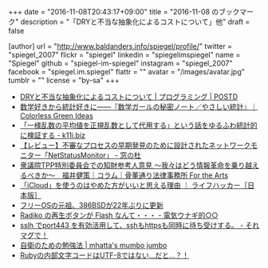 +++
date = "2016-11-08T20:43:17+09:00"
title = "2016-11-08 のブックマーク"
description = "「DRYと不当な抽象化によるコストについて」他"
draft = false

[author]
  url = "http://www.baldanders.info/spiegel/profile/"
  twitter = "spiegel_2007"
  flickr = "spiegel"
  linkedin = "spiegelimspiegel"
  name = "Spiegel"
  github = "spiegel-im-spiegel"
  instagram = "spiegel_2007"
  facebook = "spiegel.im.spiegel"
  flattr = ""
  avatar = "/images/avatar.jpg"
  tumblr = ""
  license = "by-sa"
+++

- [DRYと不当な抽象化によるコストについて | プログラミング | POSTD](http://postd.cc/on-dry-and-the-cost-of-wrongful-abstractions/)
- [数学好きから統計好きに――『数学ガールの秘密ノート／やさしい統計』｜Colorless Green Ideas](http://id.fnshr.info/2016/11/05/secret-notebook-statistics/)
- [「一様乱数の平均値を正規乱数として代用する」という話をゆるふわ統計的に検証する - k11i.biz](http://k11i.biz/blog/2016/11/05/approximate-gaussian-rng/)
- [【レビュー】不審なプロセスの早期発見のために設計されたネットワークモニター「NetStatusMonitor」 - 窓の杜](http://forest.watch.impress.co.jp/docs/review/1027348.html)
- [衆議院TPP特別委員会での知財参考人意見 ～我々はどう情報革命を乗り越えるべきか～　福井健策｜コラム｜骨董通り法律事務所 For the Arts](http://www.kottolaw.com/column/001317.html)
- [「iCloud」を使うのはやめた方がいいと思える理由 ｜ ライフハッカー［日本版］](http://www.lifehacker.jp/2016/11/161105stop_icloud_1.html)
- [フリーOSの元祖、386BSDが22年ぶりに更新](http://www.softantenna.com/wp/software/386bsd-udpate/)
- [Radiko の再生ボタンが Flash なんて・・・ - 電気ウナギ的○○](http://blog.netandfield.com/shar/2016/10/radiko-flash.html)
- [sslh でport443 を有効活用して、sshもhttpsも同時に待ち受けする。 - それマグで！](http://takuya-1st.hatenablog.jp/entry/2016/10/14/144244)
- [自衛のための勉強法 | mhatta's mumbo jumbo](http://www.mhatta.org/wp/blog/2016/10/16/studying-in-self-defense/)
- [Rubyの内部文字コードはUTF-8ではない…だと…？！](https://techracho.bpsinc.jp/hachi8833/2016_10_13/26969)
